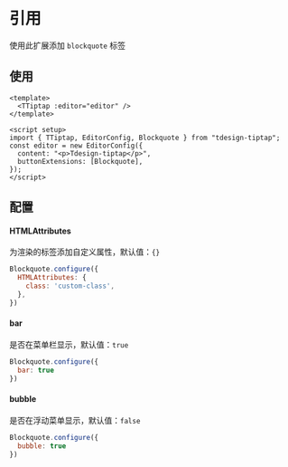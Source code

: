 # 引用

使用此扩展添加 `blockquote` 标签

## 使用

``` vue
<template>
  <TTiptap :editor="editor" />
</template>

<script setup>
import { TTiptap, EditorConfig, Blockquote } from "tdesign-tiptap";
const editor = new EditorConfig({
  content: "<p>Tdesign-tiptap</p>",
  buttonExtensions: [Blockquote],
});
</script>
```
## 配置

#### HTMLAttributes

为渲染的标签添加自定义属性，默认值：`{}`

```js
Blockquote.configure({
  HTMLAttributes: {
    class: 'custom-class',
  },
})
```

#### bar

是否在菜单栏显示，默认值：`true`

```js
Blockquote.configure({
  bar: true
})
```

#### bubble

是否在浮动菜单显示，默认值：`false`

```js
Blockquote.configure({
  bubble: true
})
```
